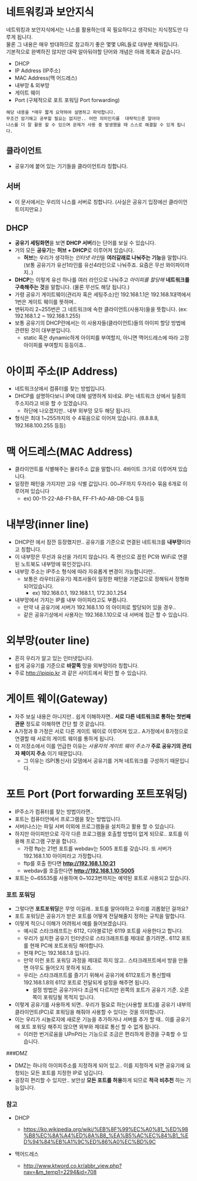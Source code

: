 # 네트워킹과 보안지식

네트워킹과 보안지식에서는 나스를 활용하는데 꼭 필요하다고 생각되는 지식정도만 다루게 됩니다.  
물론 그 내용은 매우 방대하므로 참고하기 좋은 몇몇 URL들로 대부분 채워집니다.  
기본적으로 완벽하진 않지만 대략 알아둬야할 단어와 개념은 아래 목록과 같습니다.

- DHCP
- IP Address (IP주소)
- MAC Address(맥 어드레스)
- 내부망 & 외부망
- 게이트 웨이
- Port (구체적으로 포트 포워딩 Port forwarding)


````
해당 내용을 *매우 짧게 요약하여 설명하고 파악합니다.  
무조건 암기해고 공부할 필요는 없지만.. 어떤 의미인지를  대략적으론 알아야  
나스를 더 잘 활용 할 수 있으며 문제가 사용 중 발생했을 때 스스로 해결할 수 있게 됩니다. 
````

## 클라이언트
- 공유기에 붙어 있는 기기들을 클라이언트라 칭합니다. 

## 서버 
- 이 문서에서는 우리의 나스를 서버로 칭합니다. (사실은 공유기 입장에선 클라이언트이지만요.)

## DHCP
- **공유기 세팅화면**을 보면 **DHCP 서버**라는 단어를 보실 수 있습니다.
- 거의 모든 **공유기**는 **허브 + DHCP**로 이루어져 있습니다.
    - **허브**는 우리가 생각하는 *인터넷 라인*을 **여러갈래로 나눠주는 기능**을 말합니다. (보통 공유기가 유선1라인를 유선4라인으로 나눠주죠. 요즘은 무선 와이파이까지..)
- **DHCP**는 이렇게 유선 하나를 여러 라인으로 나눠주고 *아이피를 할당해*  **네트워크를 구축해주는 것**을 말합니다. (물론 무선도 해당 됩니다.)
- 가령 공유기 게이트웨이(관리자 혹은 세팅주소)인 192.168.1.1은 192.168.1대역에서 1번은 게이트 웨이를 뜻하며..
- 맨뒤자리 2~255번은 그 네트워크에 속한 클라이언트(사용자)들을 뜻합니다. (ex: 192.168.1.2 ~ 192.168.1.255)
- 보통 공유기의 DHCP란에서는 이 사용자들(클라이언트)들의 아이피 할당 방법에 관련된 것이 대부분입니다.
    - static 혹은 dynamic하게 아이피를 부여할지, 아니면 맥어드레스에 따라 고정아이피를 부여할지 등등이죠..
# 아이피 주소(IP Address)
- 네트워크상에서 컴퓨터를 찾는 방법입니다. 
- DHCP를 설명하다보니 IP에 대해 설명하게 되네요. IP는 네트워크 상에서 일종의 주소지라고 비유 할 수 있겠습니다.
  - 하단에 나오겠지만.. 내부 외부망 모두 해당 됩니다.
- 형식은 최대 1~255까지의 수 4묶음으로 이어져 있습니다. (8.8.8.8, 192.168.100.255 등등)
# 맥 어드레스(MAC Address)
- 클라이언트를 식별해주는 물리주소 값을 말합니다. 4바이트 크기로 이루어져 있습니다.
- 일정한 패턴을 가지지만 고유 식별 값입니다. 00~FF까지 두자리수 묶음 6개로 이루어져 있습니다
  - ex) 00-11-22-A8-F1-BA, FF-F1-A0-AB-DB-C4 등등
# 내부망(inner line)
- DHCP란 에서 잠깐 등장했지만.. 공유기를 기준으로 연결된 네트워크를 **내부망**이라고 칭합니다.
- 이 내부망은 무선과 유선을 가리지 않습니다. 즉 랜선으로 꼽힌 PC와 WiFi로 연결된 노트북도 내부망에 묶인것입니다.
- 내부망 주소는 IP주소 형식에 따라 자유롭게 변경이 가능합니다만..
  - 보통은 라우터(공유기) 제조사들이 일정한 패턴을 기본값으로 정해둬서 정형화 되어있습니다.
    - ex) 192.168.0.1, 192.168.1.1, 172.30.1.254
- 내부망에서 가지는 IP를 내부 아이피라고도 부릅니다. 
  - 만약 내 공유기에 서버가 192.168.1.10 의 아이피로 할당되어 있을 경우..
  - 같은 공유기상에서 사용자는 192.168.1.10으로 내 서버에 접근 할 수 있습니다.
# 외부망(outer line)
- 흔히 우리가 알고 있는 인터넷입니다.
- 쉽게 공유기를 기준으로 **바깥쪽** 망을 외부망이라 칭합니다.
- 주로 <http://ipipip.kr> 과 같은 사이트에서 확인 할 수 있습니다.

# 게이트 웨이(Gateway)
- 자주 보실 내용은 아니지만.. 쉽게 이해하자면.. **서로 다른 네트워크로 통하는 첫번째 관문** 정도로 이해하면 간단 할 것 같습니다.
- A가정과 B 가정은 서로 다른 게이트 웨이로 이루어져 있고.. A가정에서 B가정으로 연결할 때 서로의 게이트 웨이를 통하게 됩니다.
- 이 저장소에서 이를 언급한 이유는 *사용자의 게이트 웨이 주소가*  **주로 공유기의 관리자 페이지 주소** 이기 때문입니다.
    - 그 이유는 ISP(통신사) 모뎀에서 공유기를 거쳐 네트워크를 구성하기 때문입니다. 
# 포트 Port (Port forwarding 포트포워딩)
- IP주소가 컴퓨터를 찾는 방법이라면..
- 포트는 컴퓨터안에서 프로그램을 찾는 방법입니다.
- 서버(나스)는 파일 서버 이외에 프로그램들을 설치하고 활용 할 수 있습니다. 
- 하지만 아이피만으로 각각 다른 프로그램을 호출할 방법이 없게 되므로.. 포트를 이용해 프로그램 구분을 합니다.
    - 가령 ftp는 21번 포트를 webdav는 5005 포트를 갖습니다. 또 서버가 192.168.1.10 아이피라고 가정합니다.
    - ftp를 호출 한다면 **http://192.168.1.10:21**
    - webdav를 호출한다면 **http://192.168.1.10:5005**
- 포트는 0~65535를 사용하며 0~1023번까지는 예약된 포트로 사용되고 있습니다.

### 포트 포워딩

- 그렇다면 **포트포워딩**은 무엇 이길래.. 포트를 알아야하고 우리를 괴롭혔던 걸까요?
- 포트 포워딩은 공유기가 받은 포트를 어떻게 전달해줄지 정하는 규칙을 말합니다.
- 이렇게 적으니 이해가 어려워서 예를 들어보겠습니다.
    - 예시로 스타크래프트는 6112, 디아블로1은 6119 포트를 사용한다고 합니다.
    - 우리가 설치한 공유기 인터넷으로 스타크래프트를 제대로 즐기려면.. 6112 포트를 현재 PC에 포트포워딩 해야합니다.
    - 현재 PC는 192.168.1.8 입니다.
    - 만약 이런 포트 포워딩 과정을 제대로 하지 않고.. 스타크래프트에서 방을 만들면 아무도 들어오지 못하게 되죠. 
    - 우리는 스타크래프트를 즐기기 위해서 공유기에 6112포트가 통신할때 192.168.1.8의 6112 포트로 전달되게 설정을 해주면 됩니다.
        - 설정 방법은 공유기마다 조금씩 다르지만 왼쪽의 포트가 공유기 기준. 오른쪽이 포워딩될 목적지 입니다.
- 이렇게 공유기를 사용하게 되면.. 우리가 필요로 하는(사용할 포트)를 공유기 내부의 클라이언트(PC)로 포워딩을 해줘야 사용할 수 있다는 것을 의미합니다.
- 이는 우리가 시놀로지에 새로운 기능을 추가하거나 서버를 추가 할 때.. 이를 공유기에 포트 포워딩 해주지 않으면 외부와 제대로 통신 할 수 없게 됩니다.   
    - 이러한 번거로움을 UPnP라는 기능으로 조금은 편리하게 환경을 구축할 수 있습니다.



###DMZ

- DMZ는 하나의 아이피주소를 지정하게 되어 있고.. 이를 지정하게 되면 공유기에 요청되는 모든 포트를 지정한 IP로 넘깁니다.
- 굉장히 편리할 수 있지만.. 보안상 **모든 포트를 허용**하게 되므로 **적극 비추천** 하는 기능입니다.


### 참고

- DHCP 

  - <https://ko.wikipedia.org/wiki/%EB%8F%99%EC%A0%81_%ED%98%B8%EC%8A%A4%ED%8A%B8_%EA%B5%AC%EC%84%B1_%ED%94%84%EB%A1%9C%ED%86%A0%EC%BD%9C>

- 맥어드레스

  - <http://www.ktword.co.kr/abbr_view.php?nav=&m_temp1=2294&id=708>
